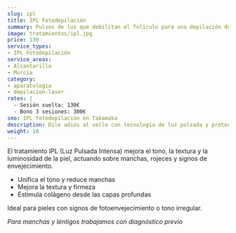 ```yaml
---
slug: ipl
title: IPL Fotodepilación
summary: Pulsos de luz que debilitan el folículo para una depilación duradera.
image: tratamientos/ipl.jpg
price: 130
service_types:
- IPL Fotodepilación
service_areas:
- Alcantarilla
- Murcia
category:
- aparatologia
- depilacion-laser
rates: |
  - Sesión suelta: 130€
  - Bono 3 sesiones: 300€
seo: IPL fotodepilación en Takamaka
description: Dile adiós al vello con tecnología de luz pulsada y protocolos personalizados por fototipo.
weight: 10
---
```


El tratamiento IPL (Luz Pulsada Intensa) mejora el tono, la textura y la luminosidad de la piel, actuando sobre manchas, rojeces y signos de envejecimiento.

- Unifica el tono y reduce manchas
- Mejora la textura y firmeza
- Estimula colágeno desde las capas profundas

Ideal para pieles con signos de fotoenvejecimiento o tono irregular.

*Para manchas y léntigos trabajamos con diagnóstico previo*
